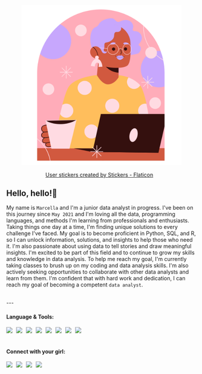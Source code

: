 <h1 style="visibility:hidden">#Marcella Harris</h1>

<figure style="display:inline; float:right">

<img src="https://github.com/MarcellaHarr/marcellaharr.github.io/blob/main/woman_clipart.png?raw=true"><br />
    <p style="text-indent:15%"><a href="https://www.flaticon.com/free-stickers/user" title="user stickers" target="_blank">User stickers created by Stickers - Flaticon</a></p>

</figure>
            


<h2 style="text-align:left"> Hello, hello!👋</h2>

My name is `Marcella` and I'm a junior data analyst in progress. I've been on this journey since `May 2021` and I'm loving all the data, programming languages, and methods I'm learning from professionals and enthusiasts. Taking things one day at a time, I'm finding unique solutions to every challenge I've faced. My goal is to become proficient in Python, SQL, and R, so I can unlock information, solutions, and insights to help those who need it. I'm also passionate about using data to tell stories and draw meaningful insights. I'm excited to be part of this field and to continue to grow my skills and knowledge in data analysis. To help me reach my goal, I'm currently taking classes to brush up on my coding and data analysis skills. I'm also actively seeking opportunities to collaborate with other data analysts and learn from them. I'm confident that with hard work and dedication, I can reach my goal of becoming a competent `data analyst`.


<br />
---
<h4 style="text-align:left"> Language & Tools: </h4>

<img align="left" height="50px" style="padding-right:10px;" src="https://cdn.jsdelivr.net/gh/devicons/devicon/icons/cplusplus/cplusplus-original.svg"/>  
<img align="left" height="50px" style="padding-right:10px;" src="https://cdn.jsdelivr.net/gh/devicons/devicon/icons/html5/html5-original.svg"/>  
<img align="left" height="50px" style="padding-right:10px;" src="https://cdn.jsdelivr.net/gh/devicons/devicon/icons/jupyter/jupyter-original-wordmark.svg" />  
<img align="left" height="50px" style="padding-right:10px;" src="https://cdn.jsdelivr.net/gh/devicons/devicon/icons/mysql/mysql-original-wordmark.svg" />  
<img align="left" height="50px" style="padding-right:10px;" src="https://cdn.jsdelivr.net/gh/devicons/devicon/icons/python/python-original.svg" />   
<img align="left" height="50px" style="padding-right:10px;" src="https://cdn.jsdelivr.net/gh/devicons/devicon/icons/rstudio/rstudio-plain.svg" />    
<img align="left" height="50px" style="padding-right:10px;" src="https://cdn.jsdelivr.net/gh/devicons/devicon/icons/visualstudio/visualstudio-plain.svg" />  
<img align="left" height="50px" style="padding-right:10px;" src="https://cdn.jsdelivr.net/gh/devicons/devicon/icons/vscode/vscode-original-wordmark.svg" />
<br />

#

#### Connect with your girl:

<a href="https://github.com/MarcellaHarr">
    <img align="left" height="40" style="padding-right:10px;" src="https://cdn.jsdelivr.net/gh/devicons/devicon/icons/github/github-original-wordmark.svg"/>
</a>
<a href="https://www.linkedin.com/in/marcellalharris">
    <img align="left" height="40" style="padding-right:10px;" src="https://cdn.jsdelivr.net/gh/devicons/devicon/icons/linkedin/linkedin-plain.svg"/>
</a>
<a href="https://www.kaggle.com/marcellaharris">
    <img align="left" height="40" style="padding-right:10px;" src="https://cdn.jsdelivr.net/gh/devicons/devicon/icons/kaggle/kaggle-original-wordmark.svg"/>
</a>
<a href="https://twitter.com/cellaharris">
    <img align="left" height="40" style="padding-right:10px;" src="https://cdn.jsdelivr.net/gh/devicons/devicon/icons/twitter/twitter-original.svg"/>
</a>


<!---
MarcellaHarr/MarcellaHarr is a ✨ special ✨ repository because its `README.md` (this file) appears on your GitHub profile.
You can click the Preview link to take a look at your changes.
--->
